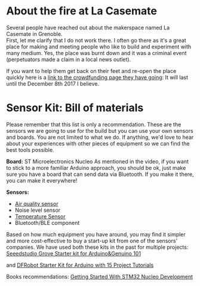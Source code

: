 About the fire at La Casemate
=======================
Several people have reached out about the makerspace named La Casemate in Grenoble.  
First, let me clarify that I do not work there. I often go there as it's a great place for making and meeting people who like to build and experiment with many medium.
Yes, the place was burnt down and it was a criminal event (perpetuators made a claim in a local news outlet).

If you want to help them get back on their feet and re-open the place quickly here is a [link to the crowdfunding page they have going](https://www.kocoriko.fr/fr/projects/reconstruction-de-la-casemate):
It will last until the December 8th 2017 I believe.

Sensor Kit: Bill of materials
=======================

Please remember that this list is only a recommendation.  These are the sensors we are going to use for the build but you can use your own sensors and boards.  You are not limited to what we do.  If anything, we'd love to hear about your experiences with other pieces of equipment so we can find the best tools possible.

**Board:**
ST Microelectronics Nucleo
As mentioned in the video, if you want to stick to a more familiar Arduino approach, you should be ok, just make sure you have a board that can send data via Bluetooth. If you make it there, you can make it everywhere!

**Sensors:**
 - <a target="_blank" href="https://www.amazon.com/gp/product/B011XW9J3M/ref=as_li_tl?ie=UTF8&camp=1789&creative=9325&creativeASIN=B011XW9J3M&linkCode=as2&tag=smarttrans-20&linkId=a0b95951e6fc0179ff19f9c20a47fe20">Air quality sensor</a><img src="//ir-na.amazon-adsystem.com/e/ir?t=smarttrans-20&l=am2&o=1&a=B011XW9J3M" width="1" height="1" border="0" alt="" style="border:none !important; margin:0px !important;" />
 - Noise level sensor
 - <a target="_blank" href="https://www.amazon.com/gp/product/B01K4ID3G0/ref=as_li_tl?ie=UTF8&camp=1789&creative=9325&creativeASIN=B01K4ID3G0&linkCode=as2&tag=smarttrans-20&linkId=73169e49883e24432682e03ca6e6eebc">Temperature Sensor</a><img src="//ir-na.amazon-adsystem.com/e/ir?t=smarttrans-20&l=am2&o=1&a=B01K4ID3G0" width="1" height="1" border="0" alt="" style="border:none !important; margin:0px !important;" />
 - Bluetooth/BLE component

Based on how much equipment you have around, you may find it simpler and more cost-effective to buy a start-up kit from one of the sensors' companies.
We have used both these kits in the past for multiple projects:
<a target="_blank" href="https://www.amazon.com/gp/product/B01HT9EX2U/ref=as_li_tl?ie=UTF8&camp=1789&creative=9325&creativeASIN=B01HT9EX2U&linkCode=as2&tag=smarttrans-20&linkId=d83394a6ae34b022a09bf86ae35cbc4a">Seeedstudio Grove Starter kit for Arduino&amp;Genuino 101</a><img src="//ir-na.amazon-adsystem.com/e/ir?t=smarttrans-20&l=am2&o=1&a=B01HT9EX2U" width="1" height="1" border="0" alt="" style="border:none !important; margin:0px !important;" />

and
<a target="_blank" href="https://www.amazon.com/gp/product/B00R5CCG76/ref=as_li_tl?ie=UTF8&camp=1789&creative=9325&creativeASIN=B00R5CCG76&linkCode=as2&tag=smarttrans-20&linkId=6693f7559bcb1e8fce9d2084d711f345">DFRobot Starter Kit for Arduino with 15 Project Tutorials</a><img src="//ir-na.amazon-adsystem.com/e/ir?t=smarttrans-20&l=am2&o=1&a=B00R5CCG76" width="1" height="1" border="0" alt="" style="border:none !important; margin:0px !important;" />

Books recommendations:
<a target="_blank" href="https://www.amazon.com/gp/product/B00WBU4BPW/ref=as_li_tl?ie=UTF8&camp=1789&creative=9325&creativeASIN=B00WBU4BPW&linkCode=as2&tag=smarttrans-20&linkId=c63ebe425d15179887e2a7557542b236">Getting Started With STM32 Nucleo Development</a><img src="//ir-na.amazon-adsystem.com/e/ir?t=smarttrans-20&l=am2&o=1&a=B00WBU4BPW" width="1" height="1" border="0" alt="" style="border:none !important; margin:0px !important;" />
